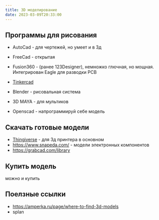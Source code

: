 ```yaml
---
title: 3D моделирование
date: 2023-03-09T20:33:00
---
```


## Программы для рисования
- AutoCad - для чертежей, но умеет и в 3д
- FreeCad - открытая
- Fusion360 - (ранее 123Designer), немножко глючная, но мощная. Интегрирован Eagle для разводки PCB 
- [Tinkercad](https://www.tinkercad.com/) 

- Blender - рисовальная система
- 3D MAYA - для мультиков
- Openscad - напрограммируй себе модель


## Скачать готовые модели
- [Thingiverse](https://www.thingiverse.com/) - для 3д принтера в основном
- <https://www.snapeda.com/> - модели электронных компонентов
- <https://grabcad.com/library>


## Купить модель
можно и купить

## Поелзные ссылки
- <https://amperka.ru/page/where-to-find-3d-models>
- splan
